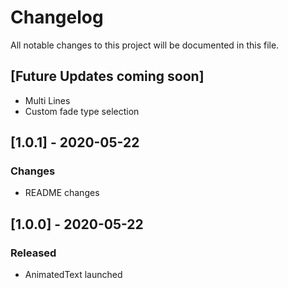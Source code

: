 # Changelog
All notable changes to this project will be documented in this file.

## [Future Updates coming soon]
- Multi Lines
- Custom fade type selection
## [1.0.1] - 2020-05-22
### Changes
- README changes

## [1.0.0] - 2020-05-22
### Released
- AnimatedText launched